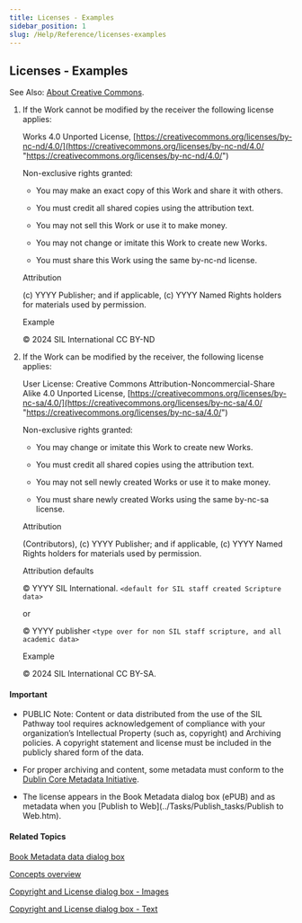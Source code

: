 ```yaml
---
title: Licenses - Examples
sidebar_position: 1
slug: /Help/Reference/licenses-examples
---
```


## Licenses - Examples

See Also: [About Creative Commons](About_Creative_Commons.md).

1.  If the Work cannot be modified by the receiver the following license applies:
    
    Works 4.0 Unported License, [https://creativecommons.org/licenses/by-nc-nd/4.0/](https://creativecommons.org/licenses/by-nc-nd/4.0/ "https://creativecommons.org/licenses/by-nc-nd/4.0/")
    
    Non-exclusive rights granted:
    
    -   You may make an exact copy of this Work and share it with others.
        
    -   You must credit all shared copies using the attribution text.
        
    -   You may not sell this Work or use it to make money.
        
    -   You may not change or imitate this Work to create new Works.
        
    -   You must share this Work using the same by-nc-nd license.
        
    
    Attribution
    
    (c) YYYY Publisher; and if applicable, (c) YYYY Named Rights holders for materials used by permission.
    
    Example
    
    © 2024 SIL International CC BY-ND
    
2.  If the Work can be modified by the receiver, the following license applies:
    
    User License: Creative Commons Attribution-Noncommercial-Share Alike 4.0 Unported License, [https://creativecommons.org/licenses/by-nc-sa/4.0/](https://creativecommons.org/licenses/by-nc-sa/4.0/ "https://creativecommons.org/licenses/by-nc-sa/4.0/")
    
    Non-exclusive rights granted:
    
    -   You may change or imitate this Work to create new Works.
        
    -   You must credit all shared copies using the attribution text.
        
    -   You may not sell newly created Works or use it to make money.
        
    -   You must share newly created Works using the same by-nc-sa license.
        
    
    Attribution
    
    (Contributors), (c) YYYY Publisher; and if applicable, (c) YYYY Named Rights holders for materials used by permission.
    
    Attribution defaults
    
    © YYYY SIL International. `<default for SIL staff created Scripture data>`
    
    or
    
    © YYYY publisher `<type over for non SIL staff scripture, and all academic data>`
    
    Example
    
    © 2024 SIL International CC BY-SA.
    

#### Important

-   PUBLIC Note: Content or data distributed from the use of the SIL Pathway tool requires acknowledgement of compliance with your organization’s Intellectual Property (such as, copyright) and Archiving policies. A copyright statement and license must be included in the publicly shared form of the data.
    
-   For proper archiving and content, some metadata must conform to the [Dublin Core Metadata Initiative](http://dublincore.org/ "http://dublincore.org/").
    
-   The license appears in the Book Metadata dialog box (ePUB) and as metadata when you [Publish to Web](../Tasks/Publish_tasks/Publish to Web.htm).
    

#### Related Topics

[Book Metadata data dialog box](../User_Interface/Dialog_boxes/Book_Metadata_dialog_box.md)

[Concepts overview](Concepts_overview.md)

[Copyright and License dialog box - Images](../User_Interface/Dialog_boxes/Copyright_License_dialog_box_Images.md)

[Copyright and License dialog box - Text](../User_Interface/Dialog_boxes/Copyright_License_dialog_box_Text.md)